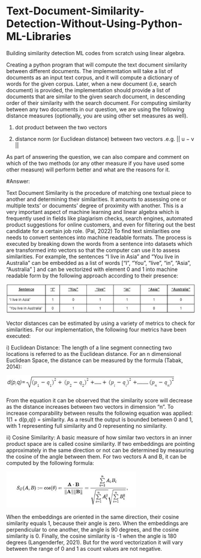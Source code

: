 # Text-Document-Similarity-Detection-Without-Using-Python-ML-Libraries
Building similarity detection ML codes from scratch using linear algebra.


Creating a python program that will compute the text document similarity between different documents. The implementation will take a list of documents as an input text corpus, and it will compute a dictionary of words for the given corpus. Later, when a new document (i.e, search document) is provided, the implementation should provide a list of documents that are similar to the given search document, in descending order of their similarity with the search document. For computing similarity between any two documents in our question, we are using the following distance measures (optionally, you are using  other set measures as well).

1. dot product between the two vectors

2. distance norm (or Euclidean distance) between two vectors .e.g. || u − v ||

As part of answering the question, we can also compare and comment on which of the two methods (or any other measure if you have used some other measure) will perform better and what are the reasons for it.





#Answer:

Text Document Similarity is the procedure of matching one textual piece to another and determining their similarities. It amounts to assessing one or multiple texts’ or documents’ degree of proximity with another. This is a very important aspect of machine learning and linear algebra which is frequently used in fields like plagiarism checks, search engines, automated product suggestions for online customers, and even for filtering out the best candidate for a certain job role. (Pal, 2022) 
To find text similarities one needs to convert sentences into machine readable formats. The process is executed by breaking down the words from a sentence into datasets which are transformed into vectors so that the computer can use it to assess similarities. For example, the sentences “I live in Asia” and “You live in Australia” can be embedded as a list of words [“I”, “You”, “live”, “in”, “Asia”, “Australia” ] and can be vectorized with element 0 and 1 into machine readable form by the following approach according to their presence:

![Table](pjkt/Capture.JPG)

Vector distances can be estimated by using a variety of metrics to check for similarities. For our implementation, the following four metrics have been executed:


i) Euclidean Distance: The length of a line segment connecting two locations is referred to as the Euclidean distance. For an n dimensional Euclidean Space, the distance can be measured by the formula (Tabak, 2014):

![ED](pjkt/sgdd.JPG)

From the equation it can be observed that the similarity score will decrease as the distance increases between two vectors in dimension “n”. To increase comparability between results the following equation was applied: 1(1 + d(p,q)) = similarity. As a result the output is bounded between 0 and 1, with 1 representing full similarity and 0 representing no similarity.


ii) Cosine Similarity: A basic measure of how similar two vectors in an inner product space are is called cosine similarity. If two embeddings are pointing approximately in the same direction or not can be determined by measuring the cosine of the angle between them. For two vectors A and B, it can be computed by the following formula:

![CS](pjkt/fbfcncd.JPG) 

When the embeddings are oriented in the same direction, their cosine similarity equals 1, because their angle is zero. When the embeddings are perpendicular to one another, the angle is 90 degrees, and the cosine similarity is 0. Finally, the cosine similarity is -1 when the angle is 180 degrees (Langenderfer, 2021). But for the word vectorization it will vary between the range of 0 and 1 as count values are not negative.
